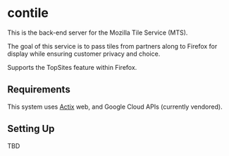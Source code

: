 # contile

This is the back-end server for the Mozilla Tile Service (MTS).

The goal of this service is to pass tiles from partners along to Firefox for display while ensuring customer privacy and choice.

Supports the TopSites feature within Firefox.

## Requirements

This system uses [Actix](https://actix.rs/) web, and Google Cloud APIs (currently vendored).

## Setting Up

TBD
